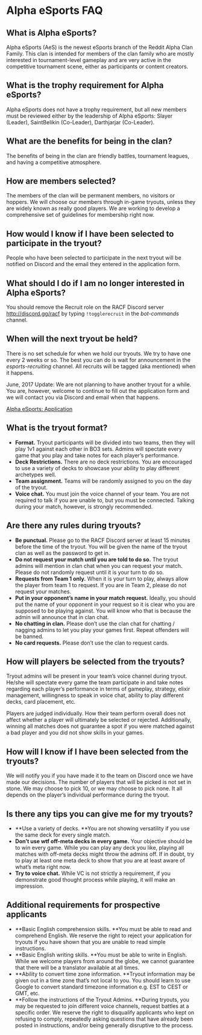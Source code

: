 # Alpha eSports FAQ

## What is Alpha eSports?

Alpha eSports (AeS) is the newest eSports branch of the Reddit Alpha Clan Family. This clan is intended for members of the clan family who are mostly interested in tournament-level gameplay and are very active in the competitive tournament scene, either as participants or content creators.

## What is the trophy requirement for Alpha eSports?

Alpha eSports does not have a trophy requirement, but all new members must be reviewed either by the leadership of Alpha eSports: Slayer (Leader), SaintBelikin (Co-Leader), Darthjarjar (Co-Leader).

## What are the benefits for being in the clan?

The benefits of being in the clan are friendly battles, tournament leagues, and having a competitive atmosphere.

## How are members selected?

The members of the clan will be permanent members, no visitors or hoppers. We will choose our members through in-game tryouts, unless they are widely known as really good players. We are working to develop a comprehensive set of guidelines for membership right now.

## How would I know if I have been selected to participate in the tryout?

People who have been selected to participate in the next tryout will be notified on Discord and the email they entered in the application form.

## What should I do if I am no longer interested in Alpha eSports?

You should remove the Recruit role on the RACF Discord server http://discord.gg/racf by typing `!togglerecruit` in the *bot-commands* channel.

## When will the next tryout be held?

There is no set schedule for when we hold our tryouts. We try to have one every 2 weeks or so. The best you can do is wait for announcement in the *esports-recruiting* channel. All recruits will be tagged (aka mentioned) when it happens.

June, 2017 Update: We are not planning to have another tryout for a while. You are, however, welcome to continue to fill out the application form and we will contact you via Discord and email when that happens.

[Alpha eSports: Application](https://goo.gl/forms/oP055rD9aBfSeqIh1)

## What is the tryout format?

+ **Format.** Tryout participants will be divided into two teams, then they will play 1v1 against each other in BO3 sets. Admins will spectate every game that you play and take notes for each player’s performance.
+ **Deck Restrictions.** There are no deck restrictions. You are encouraged to use a variety of decks to showcase your ability to play different archetypes well.
+ **Team assignment.** Teams will be randomly assigned to you on the day of the tryout.
+ **Voice chat.** You must join the voice channel of your team. You are not required to talk if you are unable to, but you must be connected. Talking during your match, however, is strongly recommended.

## Are there any rules during tryouts?

+ **Be punctual.** Please go to the RACF Discord server at least 15 minutes before the time of the tryout. You will be given the name of the tryout clan as well as the password to get in.
+ **Do not request your match until you are told to do so.** The tryout admins will mention in clan chat when you can request your match. Please do not randomly request until it is your turn to do so.
+ **Requests from Team 1 only.** When it is your turn to play, always allow the player from team 1 to request. If you are in Team 2, please do not request your matches.
+ **Put in your opponent’s name in your match request.** Ideally, you should put the name of your opponent in your request so it is clear who you are supposed to be playing against. You will know who that is because the admin will announce that in clan chat.
+ **No chatting in clan.** Please don’t use the clan chat for chatting / nagging admins to let you play your games first. Repeat offenders will be banned.
+ **No card requests.** Please don’t use the clan to request cards. 

## How will players be selected from the tryouts?

Tryout admins will be present in your team’s voice channel during tryout. He/she will spectate every game the team participate in and take notes regarding each player’s performance in terms of gameplay, strategy, elixir management, willingness to speak in voice chat, ability to play different decks, card placement, etc.

Players are judged individually. How their team perform overall does not affect whether a player will ultimately be selected or rejected. Additionally, winning all matches does not guarantee a spot if you were matched against a bad player and you did not show skills in your games.

## How will I know if I have been selected from the tryouts?

We will notify you if you have made it to the team on Discord once we have made our decisions. The number of players that will be picked is not set in stone. We may choose to pick 10, or we may choose to pick none. It all depends on the player’s individual performance during the tryout.

## Is there any tips you can give me for my tryouts?

* **Use a variety of decks. **You are not showing versatility if you use the same deck for every single match.
* **Don’t use wtf off-meta decks in every game.** Your objective should be to win every game. While you can play any deck you like, playing all matches with off-meta decks might throw the admins off. If in doubt, try to play at least one meta deck to show that you are at least aware of what’s meta right now.
* **Try to voice chat.** While VC is not strictly a requirement, if you demonstrate good thought process while playing, it will make an impression.

## Additional requirements for prospective applicants

* **Basic English comprehension skills. **You must be able to read and comprehend English. We reserve the right to reject your application for tryouts if you have shown that you are unable to read simple instructions.
* **Basic English writing skills. **You must be able to write in English. While we welcome players from around the globe, we cannot guarantee that there will be a translator available at all times.
* **Ability to convert time zone information. **Tryout information may be given out in a time zone that’s not local to you. You should learn to use Google to convert standard timezone information e.g. EST to CEST or GMT, etc.
* **Follow the instructions of the Tryout Admins. **During tryouts, you may be requested to join different voice channels, request battles at a specific order. We reserve the right to disqualify applicants who kept on refusing to comply, repeatedly asking questions that have already been posted in instructions, and/or being generally disruptive to the process.
